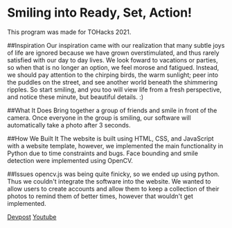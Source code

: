 # Smiling into Ready, Set, Action!
This program was made for TOHacks 2021.

##Inspiration
Our inspiration came with our realization that many subtle joys of life are ignored because we have grown overstimulated, and thus rarely satisfied with our day to day lives. We look foward to vacations or parties, so when that is no longer an option, we feel morose and fatigued. Instead, we should pay attention to the chirping birds, the warm sunlight; peer into the puddles on the street, and see another world beneath the shimmering ripples. So start smiling, and you too will view life from a fresh perspective, and notice these minute, but beautiful details. :)

##What It Does
Bring together a group of friends and smile in front of the camera. Once everyone in the group is smiling, our software will automatically take a photo after 3 seconds.

##How We Built It
The website is built using HTML, CSS, and JavaScript with a website template, however, we implemented the main functionality in Python due to time constraints and bugs. Face bounding and smile detection were implemented using OpenCV.

##Issues
opencv.js was being quite finicky, so we ended up using python. Thus we couldn't integrate the software into the website. We wanted to allow users to create accounts and allow them to keep a collection of their photos to remind them of better times, however that wouldn't get implemented.

[Devpost](https://devpost.com/software/smiling-into-ready-set-action)
[Youtube](https://youtu.be/3om9eT_gkZY)
